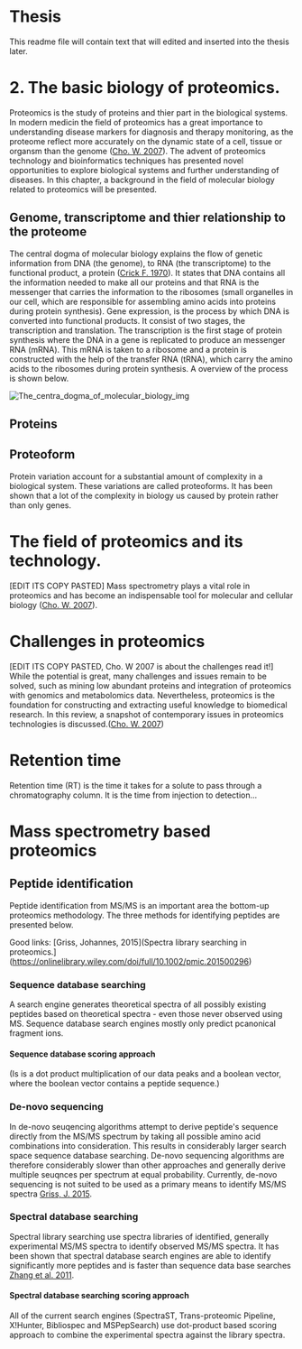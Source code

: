 # Thesis
This readme file will contain text that will edited and inserted into the thesis later.

# 2. The basic biology of proteomics.
Proteomics is the study of proteins and thier part in the biological systems. In modern medicin the field of proteomics has a great importance to understanding disease markers for diagnosis and therapy monitoring, as the proteome reflect more accurately on the dynamic state of a cell, tissue or organsm than the genome ([Cho. W. 2007](https://www.ncbi.nlm.nih.gov/pmc/articles/PMC5054093/)). The advent of proteomics technology and bioinformatics techniques has presented novel opportunities to explore biological systems and further understanding of diseases. In this chapter, a background in the field of molecular biology related to proteomics will be presented.

## Genome, transcriptome and thier relationship to the proteome
The central dogma of molecular biology explains the flow of genetic information from DNA (the genome), to RNA (the transcriptome) to the functional product, a protein ([Crick F. 1970](https://www.nature.com/articles/227561a0)). It states that DNA contains all the information needed to make all our proteins and that RNA is the messenger that carries the information to the ribosomes (small organelles in our cell, which are responsible for assembling amino acids into proteins during protein synthesis). Gene expression, is the process by which DNA is converted into functional products. It consist of two stages, the transcription and translation. The transcription is the first stage of protein synthesis where the DNA in a gene is replicated to produce an messenger RNA (mRNA). This mRNA is taken to a ribosome and a protein is constructed with the help of the transfer RNA (tRNA), which carry the amino acids to the ribosomes during protein synthesis. A overview of the process is shown below.

 <!---![The_centra_dogma_of_molecular_biology_img](https://cdn1.byjus.com/wp-content/uploads/2018/11/Central-Dogma-DNA-to-RNA-to-Protein.png)-->
![The_centra_dogma_of_molecular_biology_img](https://www.yourgenome.org/sites/default/files/illustrations/diagram/dna_central_dogma_yourgenome.png)


## Proteins

## Proteoform 
Protein variation account for a substantial amount of complexity in a biological system. These variations are called proteoforms. It has been shown that a lot of the complexity in biology us caused by protein rather than only genes. 

# The field of proteomics and its technology.
[EDIT ITS COPY PASTED]
Mass spectrometry plays a vital role in proteomics and has become an indispensable tool for molecular and cellular biology ([Cho. W. 2007](https://www.ncbi.nlm.nih.gov/pmc/articles/PMC5054093/)).

# Challenges in proteomics
[EDIT ITS COPY PASTED, Cho. W 2007 is about the challenges read it!]
While the potential is great, many challenges and issues remain to be solved, such as mining low abundant proteins and integration of proteomics with genomics and metabolomics data. Nevertheless, proteomics is the foundation for constructing and extracting useful knowledge to biomedical research. In this review, a snapshot of contemporary issues in proteomics technologies is discussed.([Cho. W. 2007](https://www.ncbi.nlm.nih.gov/pmc/articles/PMC5054093/))

# Retention time 
Retention time (RT) is the time it takes for a solute to pass through a chromatography column. It is the time from injection to detection...


# Mass spectrometry based proteomics

## Peptide identification
Peptide identification from MS/MS is an important area the bottom-up proteomics methodology. The three methods for identifying peptides are presented below.

Good links:
[Griss, Johannes, 2015](Spectra library searching in proteomics.](https://onlinelibrary.wiley.com/doi/full/10.1002/pmic.201500296)
### Sequence database searching
A search engine generates theoretical spectra of all possibly existing peptides based on theoretical spectra - even those never observed using MS. Sequence database search engines mostly only predict pcanonical fragment ions.  

#### Sequence database scoring approach
(Is is a dot product multiplication of our data peaks and a boolean vector, where the boolean vector contains a peptide sequence.)

### De-novo sequencing
In de-novo seuqencing algorithms attempt to derive peptide's sequence directly from the MS/MS spectrum by taking all possible amino acid combinations into consideration. This results in considerably larger search space sequence database searching. De-novo sequencing algorithms are therefore considerably slower than other approaches and generally derive multiple seuqnces per spectrum at equal probability. Currently, de-novo sequencing is not suited to be used as a primary means to identify MS/MS spectra [Griss, J. 2015](https://onlinelibrary.wiley.com/doi/full/10.1002/pmic.201500296).

### Spectral database searching
Spectral library searching use spectra libraries of identified, generally experimental MS/MS spectra to identify observed MS/MS spectra. It has been shown that spectral database search engines are able to identify significantly more peptides and is faster than sequence data base searches [Zhang et al. 2011](https://onlinelibrary.wiley.com/doi/10.1002/pmic.201000492).

#### Spectral database searching scoring approach
All of the current search engines (SpectraST, Trans-proteomic Pipeline, X!Hunter, Bibliospec and MSPepSearch) use dot-product based scoring approach to combine the experimental spectra against the library spectra. 










